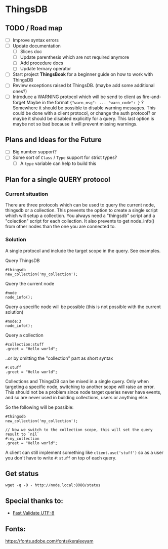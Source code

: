 # ThingsDB

## TODO / Road map

- [ ] Improve syntax errors
- [ ] Update documentation
  - [ ] Slices doc
  - [ ] Update parenthesis which are not required anymore
  - [ ] Add procedure docs
  - [ ] Update ternary operator
- [ ] Start project **ThingsBook** for a beginner guide on how to work with ThingsDB
- [ ] Review exceptions raised bt ThingsDB. (maybe add some additional ones?)
- [ ] Introduce a WARNING protocol which will be send to client as fire-and-forget
      Maybe in the format `{"warn_msg": ... "warn_code": }` ?
      Somewhere it should be possible to disable warning messages. This could be
      done with a client protocol, or change the auth protocol? or maybe it should
      be disabled explicitly for a query. This last option is maybe not so bad
      because it will prevent missing warnings.

## Plans and Ideas for the Future
- [ ] Big number support?
- [ ] Some sort of `Class` / `Type` support for strict types?
  - [ ] A `type` variable can help to build this

## Plan for a single QUERY protocol

### Current situation
There are three protocols which can be used to query the current node, thingsdb
or a collection. This prevents the option to create a single script which will
setup a collection. You always need a "thingsdb" script and a "colection" script
for each collection. It also prevents to get node_info() from other nodes than
the one you are connected to.

### Solution
A single protocol and include the target scope in the query. See examples.

Query ThingsDB
```
#thingsdb
new_collection('my_collection');
```

Query the current node
```
#node
node_info();
```

Query a specific node will be possible (this is not possible with the current solution)
```
#node:3
node_info();
```

Query a collection
```
#collection:stuff
.greet = "Hello world";
```

..or by omitting the "collection" part as short syntax
```
#:stuff
.greet = "Hello world";
```

Collections and ThingsDB can be mixed in a single query. Only when targeting a
specific node, switching to another scope will raise an error. This should not
be a problem since node target queries never have events, and so are never used
in building collections, users or anything else.

So the following will be possible:
```
#thingsdb
new_collection('my_collection');

// Now we switch to the collection scope, this will set the query result to `nil`
#:my_collection
.greet = "Hello world";
```

A client can still implement something like `client.use('stuff')` so as a user
you don't have to write `#:stuff` on top of each query.


## Get status

```
wget -q -O - http://node.local:8080/status
```

## Special thanks to:

 - [Fast Validate UTF-8](https://github.com/lemire/fastvalidate-utf-8)

## Fonts:

https://fonts.adobe.com/fonts/keraleeyam